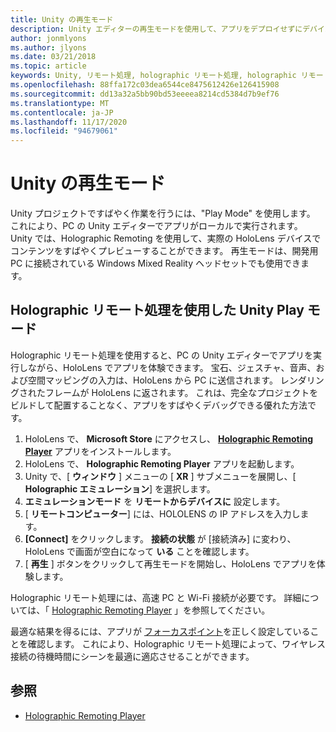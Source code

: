 ```yaml
---
title: Unity の再生モード
description: Unity エディターの再生モードを使用して、アプリをデプロイせずにデバイスでの変更をプレビューします。
author: jonmlyons
ms.author: jlyons
ms.date: 03/21/2018
ms.topic: article
keywords: Unity, リモート処理, holographic リモート処理, holographic リモート処理プレーヤー, HoloLens, mixed reality ヘッドセット, windows mixed reality ヘッドセット, 仮想現実ヘッドセット, unity 再生モード
ms.openlocfilehash: 88ffa172c03dea6544ce8475612426e126415908
ms.sourcegitcommit: dd13a32a5bb90bd53eeeea8214cd5384d7b9ef76
ms.translationtype: MT
ms.contentlocale: ja-JP
ms.lasthandoff: 11/17/2020
ms.locfileid: "94679061"
---
```

# <a name="unity-play-mode"></a>Unity の再生モード

Unity プロジェクトですばやく作業を行うには、"Play Mode" を使用します。 これにより、PC の Unity エディターでアプリがローカルで実行されます。 Unity では、Holographic Remoting を使用して、実際の HoloLens デバイスでコンテンツをすばやくプレビューすることができます。 再生モードは、開発用 PC に接続されている Windows Mixed Reality ヘッドセットでも使用できます。

## <a name="unity-play-mode-with-holographic-remoting"></a>Holographic リモート処理を使用した Unity Play モード

Holographic リモート処理を使用すると、PC の Unity エディターでアプリを実行しながら、HoloLens でアプリを体験できます。 宝石、ジェスチャ、音声、および空間マッピングの入力は、HoloLens から PC に送信されます。 レンダリングされたフレームが HoloLens に返されます。 これは、完全なプロジェクトをビルドして配置することなく、アプリをすばやくデバッグできる優れた方法です。
1. HoloLens で、 **Microsoft Store** にアクセスし、 **[Holographic Remoting Player](https://www.microsoft.com/store/p/holographic-remoting-player/9nblggh4sv40)** アプリをインストールします。
2. HoloLens で、 **Holographic Remoting Player** アプリを起動します。
3. Unity で、[ **ウィンドウ** ] メニューの [ **XR** ] サブメニューを展開し、[ **Holographic エミュレーション**] を選択します。
4. **エミュレーションモード** を **リモートからデバイスに** 設定します。
5. [ **リモートコンピューター**] には、HOLOLENS の IP アドレスを入力します。
6. **[Connect]** をクリックします。 **接続の状態** が [接続済み] に変わり、HoloLens で画面が空白になって **いる** ことを確認します。
7. [ **再生** ] ボタンをクリックして再生モードを開始し、HoloLens でアプリを体験します。

Holographic リモート処理には、高速 PC と Wi-Fi 接続が必要です。 詳細については、「 [Holographic Remoting Player](../platform-capabilities-and-apis/holographic-remoting-player.md) 」を参照してください。

最適な結果を得るには、アプリが [フォーカスポイント](focus-point-in-unity.md)を正しく設定していることを確認します。 これにより、Holographic リモート処理によって、ワイヤレス接続の待機時間にシーンを最適に適応させることができます。

## <a name="see-also"></a>参照
* [Holographic Remoting Player](../platform-capabilities-and-apis/holographic-remoting-player.md)
